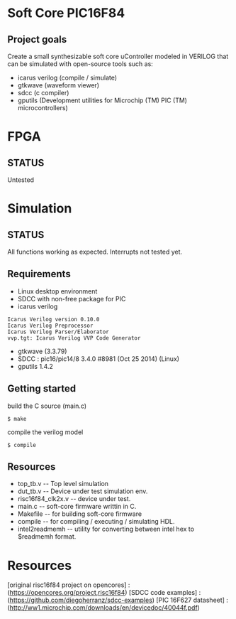 # Soft Core PIC16F84
## Project goals
Create a small synthesizable soft core uController modeled in VERILOG that can be simulated with open-source tools such as:
* icarus verilog (compile / simulate)
* gtkwave (waveform viewer)
* sdcc (c compiler)
* gputils (Development utilities for Microchip (TM) PIC (TM) microcontrollers)

# FPGA
## STATUS
Untested

# Simulation
## STATUS
All functions working as expected. Interrupts not tested yet.

## Requirements
* Linux desktop environment
* SDCC with non-free package for PIC
* icarus verilog
```
Icarus Verilog version 0.10.0 
Icarus Verilog Preprocessor
Icarus Verilog Parser/Elaborator
vvp.tgt: Icarus Verilog VVP Code Generator
```
* gtkwave (3.3.79)
* SDCC : pic16/pic14/8 3.4.0 #8981 (Oct 25 2014) (Linux)
* gputils 1.4.2

## Getting started
build the C source (main.c)

``` $ make ```

compile the verilog model

``` $ compile ```

## Resources
* top_tb.v -- Top level simulation
* dut_tb.v -- Device under test simulation env.
* risc16f84_clk2x.v -- device under test.
* main.c -- soft-core firmware writtin in C.
* Makefile -- for building soft-core firmware
* compile -- for compiling / executing / simulating HDL.
* intel2readmemh -- utility for converting between intel hex to $readmemh format.

# Resources
[original risc16f84 project on opencores] : (https://opencores.org/project,risc16f84)
[SDCC code examples] : (https://github.com/diegoherranz/sdcc-examples)
[PIC 16F627 datasheet] : (http://ww1.microchip.com/downloads/en/devicedoc/40044f.pdf)
